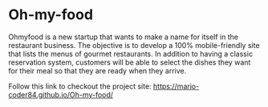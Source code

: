 # Oh-my-food
Ohmyfood is a new startup that wants to make a name for itself in the restaurant business. The objective is to develop a 100% mobile-friendly site that lists the menus of gourmet restaurants. In addition to having a classic reservation system, customers will be able to select the dishes they want for their meal so that they are ready when they arrive. 

 Follow this link to checkout the project site: https://mario-coder84.github.io/Oh-my-food/





